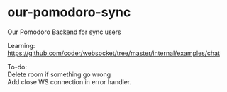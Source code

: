 # our-pomodoro-sync
Our Pomodoro Backend for sync users  

Learning:  
https://github.com/coder/websocket/tree/master/internal/examples/chat

To-do:  
Delete room if something go wrong  
Add close WS connection in error handler.
